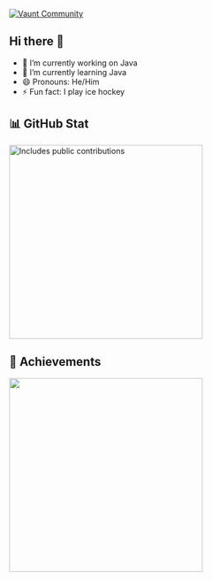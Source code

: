 [![Vaunt Community](https://api.vaunt.dev/v1/github/entities/Discovered12345/badges/community)](https://community.vaunt.dev/board/Discovered12345)

## Hi there 👋

- 🔭 I’m currently working on Java
- 🌱 I’m currently learning Java
- 😄 Pronouns: He/Him
- ⚡ Fun fact: I play ice hockey
  
## 📊 GitHub Stat
<p>
    <a href="https://vaunt.dev">
        <img src="https://api.vaunt.dev/v1/github/entities/Discovered12345/contributions?format=svg" width="350" title="Includes public contributions"/>
    </a>
</p>

## 🥇 Achievements
<p>
    <a href="https://community.vaunt.dev/board/Discovered12345/achievements">
        <img src="https://api.vaunt.dev/v1/github/entities/Discovered12345/achievements?format=svg&limit=3" width="350" />
    </a>
</p>

